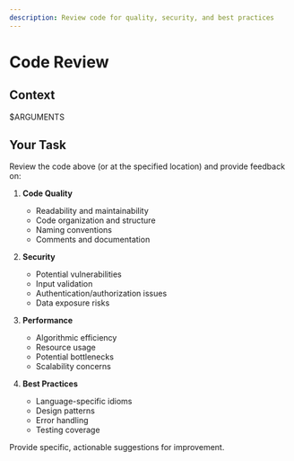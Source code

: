 ```yaml
---
description: Review code for quality, security, and best practices
---
```


# Code Review

## Context

$ARGUMENTS

## Your Task

Review the code above (or at the specified location) and provide feedback on:

1. **Code Quality**
   - Readability and maintainability
   - Code organization and structure
   - Naming conventions
   - Comments and documentation

2. **Security**
   - Potential vulnerabilities
   - Input validation
   - Authentication/authorization issues
   - Data exposure risks

3. **Performance**
   - Algorithmic efficiency
   - Resource usage
   - Potential bottlenecks
   - Scalability concerns

4. **Best Practices**
   - Language-specific idioms
   - Design patterns
   - Error handling
   - Testing coverage

Provide specific, actionable suggestions for improvement.
